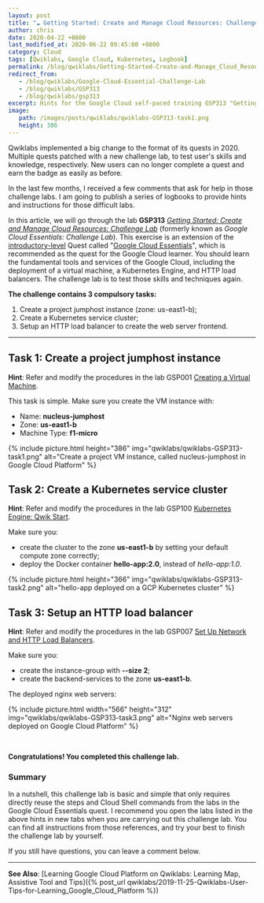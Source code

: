 ```yaml
---
layout: post
title: "☁ Getting Started: Create and Manage Cloud Resources: Challenge Lab | logbook"
author: chris
date: 2020-04-22 +0800
last_modified_at: 2020-06-22 09:45:00 +0800
category: Cloud
tags: [Qwiklabs, Google Cloud, Kubernetes, Logbook]
permalink: /blog/qwiklabs/Getting-Started-Create-and-Manage_Cloud_Resources-Challenge-Lab
redirect_from:
   - /blog/qwiklabs/Google-Cloud-Essential-Challenge-Lab
   - /blog/qwiklabs/GSP313
   - /blog/qwiklabs/gsp313
excerpt: Hints for the Google Cloud self-paced training GSP313 "Getting Started&#58; Create and Manage Cloud Resources&#58; Challenge Lab" on Qwiklabs | 1. Create a project jumphost instance | 2. Create a Kubernetes service cluster | 3. Setup an HTTP load balancer
image:
   path: /images/posts/qwiklabs/qwiklabs-GSP313-task1.png
   height: 386
---
```


<!--more-->

Qwiklabs implemented a big change to the format of its quests in 2020. Multiple quests patched with a new challenge lab, to test user's skills and knowledge, respectively. New users can no longer complete a quest and earn the badge as easily as before.

In the last few months, I received a few comments that ask for help in those challenge labs. I am going to publish a series of logbooks to provide hints and instructions for those difficult labs.

In this article, we will go through the lab **GSP313** _[Getting Started: Create and Manage Cloud Resources: Challenge Lab](https://www.qwiklabs.com/focuses/10258?parent=catalog)_ (formerly known as _Google Cloud Essentials: Challenge Lab_). This exercise is an extension of the [introductory-level](https://www.qwiklabs.com/quests/120) Quest called "[Google Cloud Essentials](https://www.qwiklabs.com/quests/23)", which is recommended as the quest for the Google Cloud learner. You should learn the fundamental tools and services of the Google Cloud, including the deployment of a virtual machine, a Kubernetes Engine, and HTTP load balancers. The challenge lab is to test those skills and techniques again.

**The challenge contains 3 compulsory tasks:**

1. Create a project jumphost instance (zone: us-east1-b);
2. Create a Kubernetes service cluster;
3. Setup an HTTP load balancer to create the web server frontend.

* * *

## Task 1: Create a project jumphost instance

**Hint**: Refer and modify the procedures in the lab GSP001 [Creating a Virtual Machine](https://google.qwiklabs.com/focuses/3563?parent=catalog#step4).

This task is simple. Make sure you create the VM instance with:

- Name: **nucleus-jumphost**
- Zone: **us-east1-b**
- Machine Type: **f1-micro**

{% include picture.html height="386" img="qwiklabs/qwiklabs-GSP313-task1.png" alt="Create a project VM instance, called nucleus-jumphost in Google Cloud Platform" %}

## Task 2: Create a Kubernetes service cluster

**Hint**: Refer and modify the procedures in the lab GSP100 [Kubernetes Engine: Qwik Start](https://google.qwiklabs.com/focuses/878?parent=catalog).

Make sure you:

- create the cluster to the zone **us-east1-b** by setting your default compute zone correctly;
- deploy the Docker container **hello-app:2.0**, instead of _hello-app:1.0_.

{% include picture.html height="366" img="qwiklabs/qwiklabs-GSP313-task2.png" alt="hello-app deployed on a GCP Kubernetes cluster" %}

## Task 3: Setup an HTTP load balancer

**Hint**: Refer and modify the procedures in the lab GSP007 [Set Up Network and HTTP Load Balancers](https://google.qwiklabs.com/focuses/12007?parent=catalog).

Make sure you:

- create the instance-group with **--size 2**;
- create the backend-services to the zone **us-east1-b**.

The deployed nginx web servers:

{% include picture.html width="566" height="312" img="qwiklabs/qwiklabs-GSP313-task3.png" alt="Nginx web servers deployed on Google Cloud Platform" %}

<br>

**Congratulations! You completed this challenge lab.**

### Summary

In a nutshell, this challenge lab is basic and simple that only requires directly reuse the steps and Cloud Shell commands from the labs in the Google Cloud Essentials quest. I recommend you open the labs listed in the above hints in new tabs when you are carrying out this challenge lab. You can find all instructions from those references, and try your best to finish the challenge lab by yourself.

If you still have questions, you can leave a comment below.

* * *

**See Also**: [Learning Google Cloud Platform on Qwiklabs: Learning Map, Assistive Tool and Tips]({% post_url qwiklabs/2019-11-25-Qwiklabs-User-Tips-for-Learning_Google_Cloud_Platform %})
